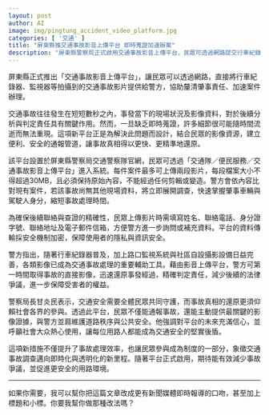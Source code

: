 ```yaml
---
layout: post
author: AI
image: img/pingtung_accident_video_platform.jpg
categories: [ '交通' ]
title: "屏東縣推交通事故影音上傳平台 即時蒐證加速辦案"  
description: "屏東縣警察局正式啟用交通事故影音上傳平台，民眾可透過網路提交行車紀錄器或監視器影像，協助警方迅速還原事發經過、判定肇事責任，提升調查效率並保障用路人權益。"  "
---
```

屏東縣正式推出「交通事故影音上傳平台」，讓民眾可以透過網路，直接將行車紀錄器、監視器等拍攝到的交通事故影片提供給警方，協助釐清肇事責任、加速案件辦理。  

交通事故往往發生在短短數秒之內，事發當下的現場狀況及影像資料，對於後續分析與判定責任具有關鍵作用。然而，一旦缺乏即時蒐證，許多細節很可能隨時間流逝而無法重現。這項新平台正是為解決此問題而設計，結合民眾的影像資源，建立便利、安全的通報管道，讓事故真相得以更快、更精準地還原。  

該平台設置於屏東縣警察局交通警察隊官網，民眾可透過「交通隊／便民服務／交通事故影音上傳平台」進入系統。每件案件最多可上傳兩段影片，每段檔案大小不得超過30MB，且必須保持原始內容，不能經過任何剪輯或變造。警方會依內容比對現有案件，若該事故尚無其他現場資料，將立即展開調查，快速掌握肇事車輛與駕駛人身分，縮短事故處理時間。  

為確保後續聯絡與查證的精確性，民眾上傳影片時需填寫姓名、聯絡電話、身分證字號、聯絡地址及電子郵件信箱，方便警方進一步詢問或補充資料。平台的資料傳輸採安全機制加密，保障使用者的隱私與資訊安全。  

警方指出，隨著行車紀錄器普及，加上路口監視系統與社區自設攝影設備日益完善，各類影像已成為交通事故處理的重要輔助工具。藉由影音上傳平台，警方可第一時間取得事故的直接影像，迅速還原事發經過，精確判定責任，減少後續的法律爭議，進一步保障受害者的權益。  

警察局長甘炎民表示，交通安全需要全體民眾共同守護，而事故真相的還原更須仰賴社會各界的參與。透過此平台，民眾不僅能通報事故，還能主動提供最關鍵的影像證據，與警方並肩維護道路秩序與公共安全。他強調對平台的未來充滿信心，並呼籲社會大众熱心使用，讓每位用路人都能成為交通安全的堅實後盾。  

這項新措施不僅提升了事故處理效率，也讓民眾參與成為制度的一部分，象徵交通事故調查邁向即時化與透明化的新里程。隨著平台正式啟用，期待能有效減少事故爭議，並促進更安全的用路環境。  

---

如果你需要，我可以幫你把這篇文章改成更有新聞媒體即時報導的口吻，甚至加上標題和小標。你要我幫你做那種改法嗎？